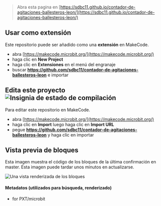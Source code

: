
> Abra esta pagina en [https://sdbc11.github.io/contador-de-agitaciones-ballesteros-leon/](https://sdbc11.github.io/contador-de-agitaciones-ballesteros-leon/)

## Usar como extensión

Este repositorio puede ser añadido como una **extensión** en MakeCode.

* abra [https://makecode.microbit.org/](https://makecode.microbit.org/)
* haga clic en **New Project**
* haga clic en **Extensiones** en el menú del engranaje
* buscar **https://github.com/sdbc11/contador-de-agitaciones-ballesteros-leon** e importar

## Edita este proyecto ![Insignia de estado de compilación](https://github.com/sdbc11/contador-de-agitaciones-ballesteros-leon/workflows/MakeCode/badge.svg)

Para editar este repositorio en MakeCode.

* abra [https://makecode.microbit.org/](https://makecode.microbit.org/)
* haga clic en **Import** luego haga clic en **Import URL**
* pegue **https://github.com/sdbc11/contador-de-agitaciones-ballesteros-leon** y haga clic en importar

## Vista previa de bloques

Esta imagen muestra el código de los bloques de la última confirmación en master.
Esta imagen puede tardar unos minutos en actualizarse.

![Una vista renderizada de los bloques](https://github.com/sdbc11/contador-de-agitaciones-ballesteros-leon/raw/master/.github/makecode/blocks.png)

#### Metadatos (utilizados para búsqueda, renderizado)

* for PXT/microbit
<script src="https://makecode.com/gh-pages-embed.js"></script><script>makeCodeRender("{{ site.makecode.home_url }}", "{{ site.github.owner_name }}/{{ site.github.repository_name }}");</script>
